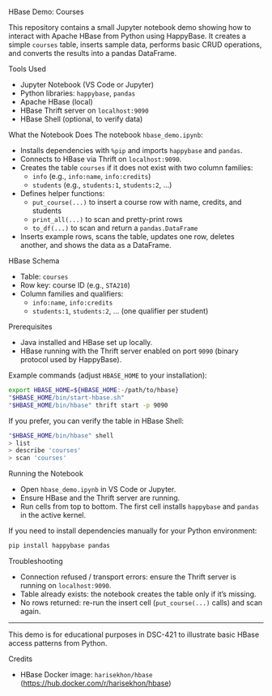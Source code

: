 HBase Demo: Courses

This repository contains a small Jupyter notebook demo showing how to interact with Apache HBase from Python using HappyBase. It creates a simple `courses` table, inserts sample data, performs basic CRUD operations, and converts the results into a pandas DataFrame.

Tools Used

- Jupyter Notebook (VS Code or Jupyter)
- Python libraries: `happybase`, `pandas`
- Apache HBase (local)
- HBase Thrift server on `localhost:9090`
- HBase Shell (optional, to verify data)

What the Notebook Does
The notebook `hbase_demo.ipynb`:

- Installs dependencies with `%pip` and imports `happybase` and `pandas`.
- Connects to HBase via Thrift on `localhost:9090`.
- Creates the table `courses` if it does not exist with two column families:
  - `info` (e.g., `info:name`, `info:credits`)
  - `students` (e.g., `students:1`, `students:2`, ...)
- Defines helper functions:
  - `put_course(...)` to insert a course row with name, credits, and students
  - `print_all(...)` to scan and pretty-print rows
  - `to_df(...)` to scan and return a `pandas.DataFrame`
- Inserts example rows, scans the table, updates one row, deletes another, and shows the data as a DataFrame.

HBase Schema

- Table: `courses`
- Row key: course ID (e.g., `STA210`)
- Column families and qualifiers:
  - `info:name`, `info:credits`
  - `students:1`, `students:2`, ... (one qualifier per student)

Prerequisites

- Java installed and HBase set up locally.
- HBase running with the Thrift server enabled on port `9090` (binary protocol used by HappyBase).

Example commands (adjust `HBASE_HOME` to your installation):

```bash
export HBASE_HOME=${HBASE_HOME:-/path/to/hbase}
"$HBASE_HOME/bin/start-hbase.sh"
"$HBASE_HOME/bin/hbase" thrift start -p 9090
```

If you prefer, you can verify the table in HBase Shell:

```bash
"$HBASE_HOME/bin/hbase" shell
> list
> describe 'courses'
> scan 'courses'
```

Running the Notebook

- Open `hbase_demo.ipynb` in VS Code or Jupyter.
- Ensure HBase and the Thrift server are running.
- Run cells from top to bottom. The first cell installs `happybase` and `pandas` in the active kernel.

If you need to install dependencies manually for your Python environment:

```bash
pip install happybase pandas
```

Troubleshooting

- Connection refused / transport errors: ensure the Thrift server is running on `localhost:9090`.
- Table already exists: the notebook creates the table only if it’s missing.
- No rows returned: re-run the insert cell (`put_course(...)` calls) and scan again.

---

This demo is for educational purposes in DSC-421 to illustrate basic HBase access patterns from Python.

Credits

- HBase Docker image: `harisekhon/hbase` (https://hub.docker.com/r/harisekhon/hbase)
